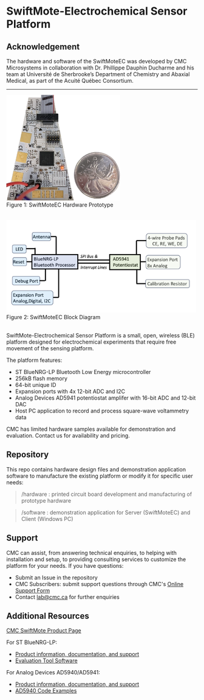 # SwiftMote-Electrochemical Sensor Platform

## Acknowledgement

The hardware and software of the SwiftMoteEC was developed by CMC Microsystems in collaboration with Dr. Phillippe Dauphin Ducharme and his team at Université de Sherbrooke’s Department of Chemistry and Abaxial Medical, as part of the Acuité Québec Consortium.

---




<img src="hardware/graphics/SwiftMoteEC_FrontSide_QTR.png" width="300" /> <br>
Figure 1: SwiftMoteEC Hardware Prototype
<br><br>

<img src="hardware/graphics/SwiftMote_EC_BlockDiagram.png" width="500" />  <br>
Figure 2: SwiftMoteEC Block Diagram
<br><br>


SwiftMote-Electrochemical Sensor Platform is a small, open, wireless (BLE) platform designed for electrochemical experiments that require free movement of the sensing platform.

The platform features:
- ST BlueNRG-LP Bluetooth Low Energy microcontroller
- 256kB flash memory
- 64-bit unique ID
- Expansion ports with 4x 12-bit ADC and I2C
- Analog Devices AD5941 potentiostat amplifer with 16-bit ADC and 12-bit DAC
- Host PC application to record and process square-wave voltammetry data

CMC has limited hardware samples available for demonstration and evaluation. Contact us for availability and pricing.

## Repository

This repo contains hardware design files and demonstration application software to manufacture the existing platform or modify it for specific user needs:
> /hardware : printed circuit board development and manufacturing of prototype hardware

> /software : demonstration application for Server (SwiftMoteEC) and Client (Windows PC)

## Support

CMC can assist, from answering technical enquiries, to helping with installation and setup, to providing consulting services to customize the platform for your needs. If you have questions:


* Submit an Issue in the repository
* CMC Subscribers: submit support questions through CMC's [Online Support Form](https://www.cmc.ca/support/)
* Contact [lab@cmc.ca](mailto:lab@cmc.ca) for further enquiries

## Additional Resources

[CMC SwiftMote Product Page](https://www.cmc.ca/swiftmote-iot-customizable-sensor-platform/)

For ST BlueNRG-LP:
* [Product information, documentation, and support](https://www.st.com/en/wireless-connectivity/bluenrg-lp.html)
* [Evaluation Tool Software](https://www.st.com/en/embedded-software/stsw-bnrglp-dk.html)

For Analog Devices AD5940/AD5941:
* [Product information, documentation, and support](https://www.analog.com/en/products/ad5940.html)
* [AD5940 Code Examples](https://github.com/analogdevicesinc/ad5940-examples)
